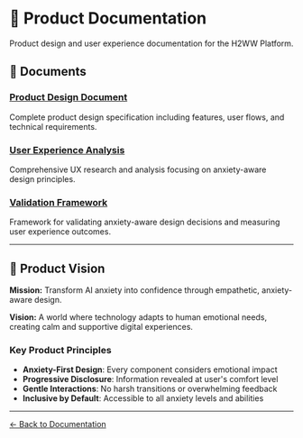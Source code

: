 # 🎯 Product Documentation

Product design and user experience documentation for the H2WW Platform.

## 📄 Documents

### [Product Design Document](./product-design-document.md)
Complete product design specification including features, user flows, and technical requirements.

### [User Experience Analysis](./user-experience-analysis.md)
Comprehensive UX research and analysis focusing on anxiety-aware design principles.

### [Validation Framework](./validation-framework.md)
Framework for validating anxiety-aware design decisions and measuring user experience outcomes.

---

## 🎨 Product Vision

**Mission:** Transform AI anxiety into confidence through empathetic, anxiety-aware design.

**Vision:** A world where technology adapts to human emotional needs, creating calm and supportive digital experiences.

### Key Product Principles
- **Anxiety-First Design**: Every component considers emotional impact
- **Progressive Disclosure**: Information revealed at user's comfort level
- **Gentle Interactions**: No harsh transitions or overwhelming feedback
- **Inclusive by Default**: Accessible to all anxiety levels and abilities

---

[← Back to Documentation](../README.md)